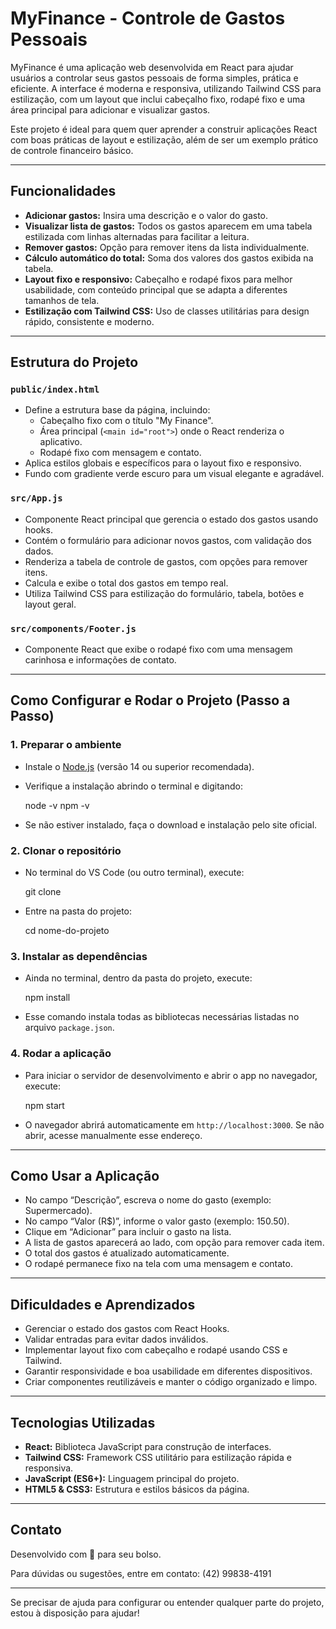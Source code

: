 # MyFinance - Controle de Gastos Pessoais

MyFinance é uma aplicação web desenvolvida em React para ajudar usuários a controlar seus gastos pessoais de forma simples, prática e eficiente. A interface é moderna e responsiva, utilizando Tailwind CSS para estilização, com um layout que inclui cabeçalho fixo, rodapé fixo e uma área principal para adicionar e visualizar gastos.

Este projeto é ideal para quem quer aprender a construir aplicações React com boas práticas de layout e estilização, além de ser um exemplo prático de controle financeiro básico.

---

## Funcionalidades

- **Adicionar gastos:** Insira uma descrição e o valor do gasto.
- **Visualizar lista de gastos:** Todos os gastos aparecem em uma tabela estilizada com linhas alternadas para facilitar a leitura.
- **Remover gastos:** Opção para remover itens da lista individualmente.
- **Cálculo automático do total:** Soma dos valores dos gastos exibida na tabela.
- **Layout fixo e responsivo:** Cabeçalho e rodapé fixos para melhor usabilidade, com conteúdo principal que se adapta a diferentes tamanhos de tela.
- **Estilização com Tailwind CSS:** Uso de classes utilitárias para design rápido, consistente e moderno.

---

## Estrutura do Projeto

### `public/index.html`

- Define a estrutura base da página, incluindo:
  - Cabeçalho fixo com o título "My Finance".
  - Área principal (`<main id="root">`) onde o React renderiza o aplicativo.
  - Rodapé fixo com mensagem e contato.
- Aplica estilos globais e específicos para o layout fixo e responsivo.
- Fundo com gradiente verde escuro para um visual elegante e agradável.

### `src/App.js`

- Componente React principal que gerencia o estado dos gastos usando hooks.
- Contém o formulário para adicionar novos gastos, com validação dos dados.
- Renderiza a tabela de controle de gastos, com opções para remover itens.
- Calcula e exibe o total dos gastos em tempo real.
- Utiliza Tailwind CSS para estilização do formulário, tabela, botões e layout geral.

### `src/components/Footer.js`

- Componente React que exibe o rodapé fixo com uma mensagem carinhosa e informações de contato.

---

## Como Configurar e Rodar o Projeto (Passo a Passo)

### 1. Preparar o ambiente

- Instale o [Node.js](https://nodejs.org/) (versão 14 ou superior recomendada).
- Verifique a instalação abrindo o terminal e digitando:

    node -v
    npm -v



- Se não estiver instalado, faça o download e instalação pelo site oficial.

### 2. Clonar o repositório

- No terminal do VS Code (ou outro terminal), execute:

    git clone <URL-do-myfinance>

- Entre na pasta do projeto:

    cd nome-do-projeto


### 3. Instalar as dependências

- Ainda no terminal, dentro da pasta do projeto, execute:

    npm install


- Esse comando instala todas as bibliotecas necessárias listadas no arquivo `package.json`.

### 4. Rodar a aplicação

- Para iniciar o servidor de desenvolvimento e abrir o app no navegador, execute:

    npm start


- O navegador abrirá automaticamente em `http://localhost:3000`. Se não abrir, acesse manualmente esse endereço.

---

## Como Usar a Aplicação

- No campo “Descrição”, escreva o nome do gasto (exemplo: Supermercado).
- No campo “Valor (R$)”, informe o valor gasto (exemplo: 150.50).
- Clique em “Adicionar” para incluir o gasto na lista.
- A lista de gastos aparecerá ao lado, com opção para remover cada item.
- O total dos gastos é atualizado automaticamente.
- O rodapé permanece fixo na tela com uma mensagem e contato.

---

## Dificuldades e Aprendizados

- Gerenciar o estado dos gastos com React Hooks.
- Validar entradas para evitar dados inválidos.
- Implementar layout fixo com cabeçalho e rodapé usando CSS e Tailwind.
- Garantir responsividade e boa usabilidade em diferentes dispositivos.
- Criar componentes reutilizáveis e manter o código organizado e limpo.

---

## Tecnologias Utilizadas

- **React:** Biblioteca JavaScript para construção de interfaces.
- **Tailwind CSS:** Framework CSS utilitário para estilização rápida e responsiva.
- **JavaScript (ES6+):** Linguagem principal do projeto.
- **HTML5 & CSS3:** Estrutura e estilos básicos da página.

---


## Contato

Desenvolvido com 💚 para seu bolso.

Para dúvidas ou sugestões, entre em contato: (42) 99838-4191

---

Se precisar de ajuda para configurar ou entender qualquer parte do projeto, estou à disposição para ajudar!